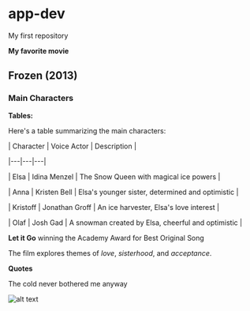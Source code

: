 # app-dev
My first repository

**My favorite movie**

## Frozen (2013)
### Main Characters

**Tables:**

 

Here's a table summarizing the main characters:

 

| Character | Voice Actor | Description |

|---|---|---|

| Elsa | Idina Menzel | The Snow Queen with magical ice powers |

| Anna | Kristen Bell | Elsa's younger sister, determined and optimistic |

| Kristoff | Jonathan Groff | An ice harvester, Elsa's love interest |

| Olaf | Josh Gad | A snowman created by Elsa, cheerful and optimistic | 


 

**Let it Go**
winning the Academy Award for Best Original Song

The film explores themes of *love*, *sisterhood*, and *acceptance*.

 **Quotes**
 
 The cold never bothered me anyway

 
 
 ![alt text](https://images.wallpapersden.com/image/download/frozen-2-4k_a25pZ2aUmZqaraWkpJRqaWWtbmtl.jpg)

